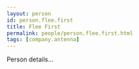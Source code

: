 ```yaml
---
layout: person
id: person.flee.first
title: Flee First
permalink: people/person.flee.first.html
tags: [company.antenna]
---
```


Person details...